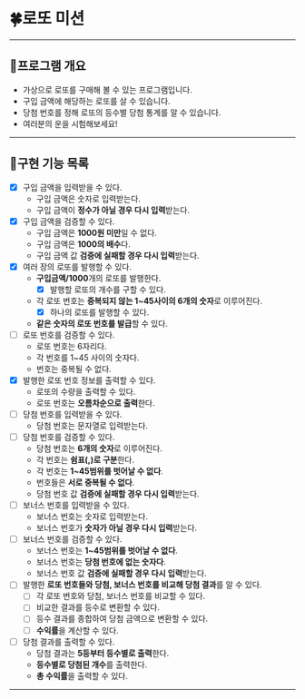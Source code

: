 # 🍀로또 미션

---

## 📁프로그램 개요

- 가상으로 로또를 구매해 볼 수 있는 프로그램입니다.
- 구입 금액에 해당하는 로또를 살 수 있습니다.
- 당첨 번호를 정해 로또의 등수별 당첨 통계를 알 수 있습니다.
- 여러분의 운을 시험해보세요!

---

## 📒구현 기능 목록

- [x] 구입 금액을 입력받을 수 있다.
    - 구입 금액은 숫자로 입력받는다.
    - 구입 금액이 **정수가 아닐 경우 다시 입력**받는다.
- [x] 구입 금액을 검증할 수 있다.
    - 구입 금액은 **1000원 미만**일 수 없다.
    - 구입 금액은 **1000의 배수**다.
    - 구입 금액 값 **검증에 실패할 경우 다시 입력**받는다.
- [x] 여러 장의 로또를 발행할 수 있다.
    - **구입금액/1000**개의 로또를 발행한다.
        - [x] 발행할 로또의 개수를 구할 수 있다.
    - 각 로또 번호는 **중복되지 않는 1~45사이의 6개의 숫자**로 이루어진다.
        - [x] 하나의 로또를 발행할 수 있다.
    - **같은 숫자의 로또 번호를 발급**할 수 있다.
- [ ] 로또 번호를 검증할 수 있다.
    - 로또 번호는 6자리다.
    - 각 번호를 1~45 사이의 숫자다.
    - 번호는 중복될 수 없다.
- [x] 발행한 로또 번호 정보를 출력할 수 있다.
    - 로또의 수량을 출력할 수 있다.
    - 로또 번호는 **오름차순으로 출력**한다.
- [ ] 당첨 번호를 입력받을 수 있다.
    - 당첨 번호는 문자열로 입력받는다.
- [ ] 당첨 번호를 검증할 수 있다.
    - 당첨 번호는 **6개의 숫자**로 이루어진다.
    - 각 번호는 **쉼표(,)로 구분**한다.
    - 각 번호는 **1~45범위를 벗어날 수 없다**.
    - 번호들은 **서로 중복될 수 없다**.
    - 당첨 번호 값 **검증에 실패할 경우 다시 입력**받는다.
- [ ] 보너스 번호를 입력받을 수 있다.
    - 보너스 번호는 숫자로 입력받는다.
    - 보너스 번호가 **숫자가 아닐 경우 다시 입력**받는다.
- [ ] 보너스 번호를 검증할 수 있다.
    - 보너스 번호는 **1~45범위를 벗어날 수 없다**.
    - 보너스 번호는 **당첨 번호에 없는 숫자다**.
    - 보너스 번호 값 **검증에 실패할 경우 다시 입력**받는다.
- [ ] 발행한 **로또 번호들와 당첨, 보너스 번호를 비교해 당첨 결과**를 알 수 있다.
    - [ ] 각 로또 번호와 당첨, 보너스 번호를 비교할 수 있다.
    - [ ] 비교한 결과를 등수로 변환할 수 있다.
    - [ ] 등수 결과를 종합하여 당첨 금액으로 변환할 수 있다.
    - [ ] **수익률**을 계산할 수 있다.
- [ ] 당첨 결과를 출력할 수 있다.
    - 당첨 결과는 **5등부터 등수별로 출력**한다.
    - **등수별로 당첨된 개수**를 출력한다.
    - **총 수익률**을 출력할 수 있다.

---
